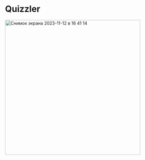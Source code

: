 # Quizzler
<img width="441" alt="Снимок экрана 2023-11-12 в 16 41 14" src="https://github.com/Fedo2rr/Quizzler/assets/149252614/b5d29ee4-a584-4f00-a081-1e4481a8689d">
